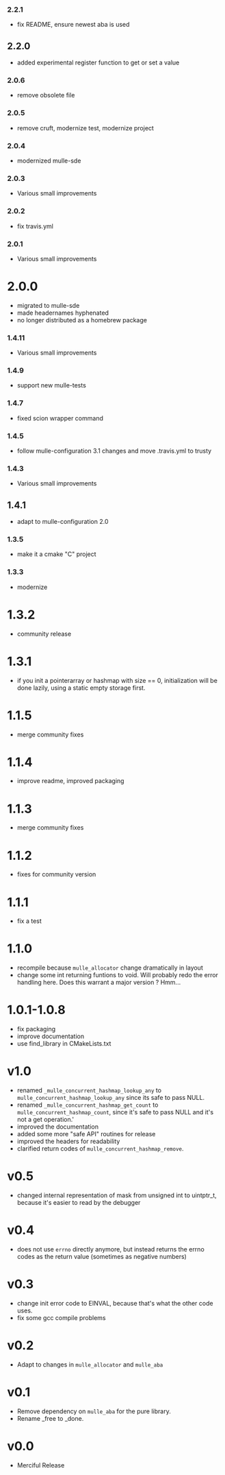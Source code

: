 ### 2.2.1

* fix README, ensure newest aba is used

## 2.2.0

* added experimental register function to get or set a value


### 2.0.6

* remove obsolete file

### 2.0.5

* remove cruft, modernize test, modernize project

### 2.0.4

* modernized mulle-sde

### 2.0.3

* Various small improvements

### 2.0.2

* fix travis.yml

### 2.0.1

* Various small improvements

# 2.0.0

* migrated to mulle-sde
* made headernames hyphenated
* no longer distributed as a homebrew package

### 1.4.11

* Various small improvements

### 1.4.9

* support new mulle-tests

### 1.4.7

* fixed scion wrapper command

### 1.4.5

* follow mulle-configuration 3.1 changes and move .travis.yml to trusty

### 1.4.3

* Various small improvements

## 1.4.1

* adapt to mulle-configuration 2.0


### 1.3.5

* make it a cmake "C" project

### 1.3.3

* modernize


1.3.2
===

* community release


1.3.1
===

* if you init a pointerarray or hashmap with size == 0, initialization will be
done lazily, using a static empty storage first.

1.1.5
===

* merge community fixes

1.1.4
===

* improve readme, improved packaging

1.1.3
===

* merge community fixes

1.1.2
===

* fixes for community version

1.1.1
===

* fix a test

1.1.0
===

* recompile because `mulle_allocator` change dramatically in layout
* change some int returning funtions to void. Will probably redo the error
handling here. Does this warrant a major version ? Hmm...


1.0.1-1.0.8
===

* fix packaging
* improve documentation
* use find_library in CMakeLists.txt


# v1.0

* renamed `_mulle_concurrent_hashmap_lookup_any` to `mulle_concurrent_hashmap_lookup_any` since its safe to pass NULL.
* renamed `_mulle_concurrent_hashmap_get_count` to `mulle_concurrent_hashmap_count`,
since it's safe to pass NULL and it's not a get operation.'
* improved the documentation
* added  some more "safe API" routines for release
* improved the headers for readability
* clarified return codes of `mulle_concurrent_hashmap_remove`.

# v0.5

* changed internal representation of mask from unsigned int to uintptr_t,
  because it's easier to read by the debugger

# v0.4

* does not use `errno` directly anymore, but instead returns the errno codes
  as the return value (sometimes as negative numbers)

# v0.3

* change init error code to EINVAL, because that's what the other code uses.
* fix some gcc compile problems

# v0.2

* Adapt to changes in `mulle_allocator` and `mulle_aba`

# v0.1

* Remove dependency on `mulle_aba` for the pure library.
* Rename _free to _done.

# v0.0

* Merciful Release
